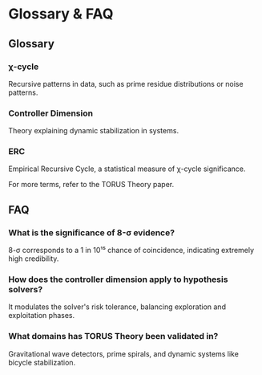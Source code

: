 # Glossary & FAQ

## Glossary

### χ-cycle
Recursive patterns in data, such as prime residue distributions or noise patterns.

### Controller Dimension
Theory explaining dynamic stabilization in systems.

### ERC
Empirical Recursive Cycle, a statistical measure of χ-cycle significance.

For more terms, refer to the TORUS Theory paper.

## FAQ
### What is the significance of 8-σ evidence?
8-σ corresponds to a 1 in 10¹⁵ chance of coincidence, indicating extremely high credibility.

### How does the controller dimension apply to hypothesis solvers?
It modulates the solver's risk tolerance, balancing exploration and exploitation phases.

### What domains has TORUS Theory been validated in?
Gravitational wave detectors, prime spirals, and dynamic systems like bicycle stabilization.
